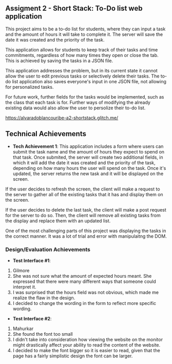 
## Assigment 2 - Short Stack: To-Do list web application
This project aims to be a to-do list for students, where they can input a task and the amount of hours it will take to complete it. The server will save the date it was created and the priority of the task. 

This application allows for students to keep track of their tasks and time commitments, regardless of how many times they open or close the tab. This is achieved by saving the tasks in a JSON file. 

This application addresses the problem, but in its current state it cannot allow the user to edit previous tasks or selectively delete their tasks. The to-do list application also saves everyone's input in one JSON file, not allowing for personalized tasks. 

For future work, further fields for the tasks would be implemented, such as the class that each task is for. Further ways of modifying the already existing data would also allow the user to persolize their to-do list.

https://alvaradoblancouribe-a2-shortstack.glitch.me/

## Technical Achievements
- **Tech Achievement 1**: 
This application includes a form where users can submit the task name and the amount of hours they expect to spend on that task. Once submited, the server will create two additional fields, in which it will add the date it was created and the priority of the task, depending on how many hours the user will spend on the task. Once it's updated, the server returns the new task and it will be displayed on the screen. 

If the user decides to refresh the screen, the client will make a request to the server to gather all of the existing tasks that it has and display them on the screen.

If the user decides to delete the last task, the client will make a post request for the server to do so. Then, the client will remove all existing tasks from the display and replace them with an updated list. 

One of the most challenging parts of this project was displaying the tasks in the correct manner. It was a lot of trial and error with manipulaitng the DOM.

### Design/Evaluation Achievements
- **Test Interface #1**: 
1. Gilmore 
2. She was not sure what the amount of expected hours meant. She expressed that there were many different ways that someone could interpret it. 
3. I was surprised that the hours field was not obvious, which made me realize the flaw in the design. 
4. I decided to change the wording in the form to reflect more specific wording.

- **Test Interface #2**: 
1. Mahurkar 
2. She found the font too small
3. I didn't take into consideration how viewing the website on the monitor might drastically affect your ability to read the content of the website. 
4. I decided to make the font bigger so it is easier to read, given that the page has a fairly simplistic design the font can be larger. 

